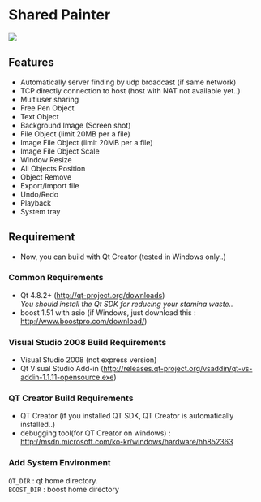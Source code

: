 # Shared Painter

<img src="https://raw.github.com/gunoodaddy/SharedPainter/master/SharedPainterIntro.png"/>

## Features

* Automatically server finding by udp broadcast (if same network)
* TCP directly connection to host (host with NAT not available yet..)
* Multiuser sharing
* Free Pen Object
* Text Object
* Background Image (Screen shot)
* File Object (limit 20MB per a file)
* Image File Object (limit 20MB per a file)
* Image File Object Scale
* Window Resize
* All Objects Position
* Object Remove
* Export/Import file
* Undo/Redo
* Playback 
* System tray

## Requirement
* Now, you can build with Qt Creator (tested in Windows only..)

### Common Requirements
* Qt 4.8.2+ (http://qt-project.org/downloads) <br>
  *You should install the Qt SDK for reducing your stamina waste..*
* boost 1.51 with asio (if Windows, just download this : http://www.boostpro.com/download/)

### Visual Studio 2008 Build Requirements
* Visual Studio 2008 (not express version)
* Qt Visual Studio Add-in (http://releases.qt-project.org/vsaddin/qt-vs-addin-1.1.11-opensource.exe)

### QT Creator Build Requirements
* QT Creator (if you installed QT SDK, QT Creator is automatically installed..)
* debugging tool(for QT Creator on windows) : http://msdn.microsoft.com/ko-kr/windows/hardware/hh852363


### Add System Environment <br>
 `QT_DIR` : qt home directory. <br>
 `BOOST_DIR` : boost home directory <br>


